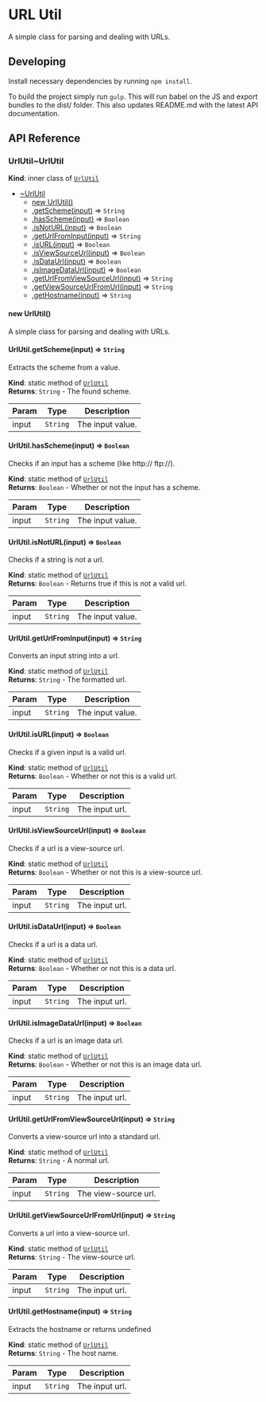 # URL Util

A simple class for parsing and dealing with URLs.

## Developing

Install necessary dependencies by running `npm install`.

To build the project simply run `gulp`. This will run babel on the JS and export bundles to the dist/ folder. This also updates README.md with the latest API documentation.

## API Reference

<a name="module_UrlUtil..UrlUtil"></a>
### UrlUtil~UrlUtil
**Kind**: inner class of <code>[UrlUtil](#module_UrlUtil)</code>  

* [~UrlUtil](#module_UrlUtil..UrlUtil)
  * [new UrlUtil()](#new_module_UrlUtil..UrlUtil_new)
  * [.getScheme(input)](#module_UrlUtil..UrlUtil.getScheme) ⇒ <code>String</code>
  * [.hasScheme(input)](#module_UrlUtil..UrlUtil.hasScheme) ⇒ <code>Boolean</code>
  * [.isNotURL(input)](#module_UrlUtil..UrlUtil.isNotURL) ⇒ <code>Boolean</code>
  * [.getUrlFromInput(input)](#module_UrlUtil..UrlUtil.getUrlFromInput) ⇒ <code>String</code>
  * [.isURL(input)](#module_UrlUtil..UrlUtil.isURL) ⇒ <code>Boolean</code>
  * [.isViewSourceUrl(input)](#module_UrlUtil..UrlUtil.isViewSourceUrl) ⇒ <code>Boolean</code>
  * [.isDataUrl(input)](#module_UrlUtil..UrlUtil.isDataUrl) ⇒ <code>Boolean</code>
  * [.isImageDataUrl(input)](#module_UrlUtil..UrlUtil.isImageDataUrl) ⇒ <code>Boolean</code>
  * [.getUrlFromViewSourceUrl(input)](#module_UrlUtil..UrlUtil.getUrlFromViewSourceUrl) ⇒ <code>String</code>
  * [.getViewSourceUrlFromUrl(input)](#module_UrlUtil..UrlUtil.getViewSourceUrlFromUrl) ⇒ <code>String</code>
  * [.getHostname(input)](#module_UrlUtil..UrlUtil.getHostname) ⇒ <code>String</code>

<a name="new_module_UrlUtil..UrlUtil_new"></a>
#### new UrlUtil()
A simple class for parsing and dealing with URLs.

<a name="module_UrlUtil..UrlUtil.getScheme"></a>
#### UrlUtil.getScheme(input) ⇒ <code>String</code>
Extracts the scheme from a value.

**Kind**: static method of <code>[UrlUtil](#module_UrlUtil..UrlUtil)</code>  
**Returns**: <code>String</code> - The found scheme.  

| Param | Type | Description |
| --- | --- | --- |
| input | <code>String</code> | The input value. |

<a name="module_UrlUtil..UrlUtil.hasScheme"></a>
#### UrlUtil.hasScheme(input) ⇒ <code>Boolean</code>
Checks if an input has a scheme (like http:// ftp://).

**Kind**: static method of <code>[UrlUtil](#module_UrlUtil..UrlUtil)</code>  
**Returns**: <code>Boolean</code> - Whether or not the input has a scheme.  

| Param | Type | Description |
| --- | --- | --- |
| input | <code>String</code> | The input value. |

<a name="module_UrlUtil..UrlUtil.isNotURL"></a>
#### UrlUtil.isNotURL(input) ⇒ <code>Boolean</code>
Checks if a string is not a url.

**Kind**: static method of <code>[UrlUtil](#module_UrlUtil..UrlUtil)</code>  
**Returns**: <code>Boolean</code> - Returns true if this is not a valid url.  

| Param | Type | Description |
| --- | --- | --- |
| input | <code>String</code> | The input value. |

<a name="module_UrlUtil..UrlUtil.getUrlFromInput"></a>
#### UrlUtil.getUrlFromInput(input) ⇒ <code>String</code>
Converts an input string into a url.

**Kind**: static method of <code>[UrlUtil](#module_UrlUtil..UrlUtil)</code>  
**Returns**: <code>String</code> - The formatted url.  

| Param | Type | Description |
| --- | --- | --- |
| input | <code>String</code> | The input value. |

<a name="module_UrlUtil..UrlUtil.isURL"></a>
#### UrlUtil.isURL(input) ⇒ <code>Boolean</code>
Checks if a given input is a valid url.

**Kind**: static method of <code>[UrlUtil](#module_UrlUtil..UrlUtil)</code>  
**Returns**: <code>Boolean</code> - Whether or not this is a valid url.  

| Param | Type | Description |
| --- | --- | --- |
| input | <code>String</code> | The input url. |

<a name="module_UrlUtil..UrlUtil.isViewSourceUrl"></a>
#### UrlUtil.isViewSourceUrl(input) ⇒ <code>Boolean</code>
Checks if a url is a view-source url.

**Kind**: static method of <code>[UrlUtil](#module_UrlUtil..UrlUtil)</code>  
**Returns**: <code>Boolean</code> - Whether or not this is a view-source url.  

| Param | Type | Description |
| --- | --- | --- |
| input | <code>String</code> | The input url. |

<a name="module_UrlUtil..UrlUtil.isDataUrl"></a>
#### UrlUtil.isDataUrl(input) ⇒ <code>Boolean</code>
Checks if a url is a data url.

**Kind**: static method of <code>[UrlUtil](#module_UrlUtil..UrlUtil)</code>  
**Returns**: <code>Boolean</code> - Whether or not this is a data url.  

| Param | Type | Description |
| --- | --- | --- |
| input | <code>String</code> | The input url. |

<a name="module_UrlUtil..UrlUtil.isImageDataUrl"></a>
#### UrlUtil.isImageDataUrl(input) ⇒ <code>Boolean</code>
Checks if a url is an image data url.

**Kind**: static method of <code>[UrlUtil](#module_UrlUtil..UrlUtil)</code>  
**Returns**: <code>Boolean</code> - Whether or not this is an image data url.  

| Param | Type | Description |
| --- | --- | --- |
| input | <code>String</code> | The input url. |

<a name="module_UrlUtil..UrlUtil.getUrlFromViewSourceUrl"></a>
#### UrlUtil.getUrlFromViewSourceUrl(input) ⇒ <code>String</code>
Converts a view-source url into a standard url.

**Kind**: static method of <code>[UrlUtil](#module_UrlUtil..UrlUtil)</code>  
**Returns**: <code>String</code> - A normal url.  

| Param | Type | Description |
| --- | --- | --- |
| input | <code>String</code> | The view-source url. |

<a name="module_UrlUtil..UrlUtil.getViewSourceUrlFromUrl"></a>
#### UrlUtil.getViewSourceUrlFromUrl(input) ⇒ <code>String</code>
Converts a url into a view-source url.

**Kind**: static method of <code>[UrlUtil](#module_UrlUtil..UrlUtil)</code>  
**Returns**: <code>String</code> - The view-source url.  

| Param | Type | Description |
| --- | --- | --- |
| input | <code>String</code> | The input url. |

<a name="module_UrlUtil..UrlUtil.getHostname"></a>
#### UrlUtil.getHostname(input) ⇒ <code>String</code>
Extracts the hostname or returns undefined

**Kind**: static method of <code>[UrlUtil](#module_UrlUtil..UrlUtil)</code>  
**Returns**: <code>String</code> - The host name.  

| Param | Type | Description |
| --- | --- | --- |
| input | <code>String</code> | The input url. |

